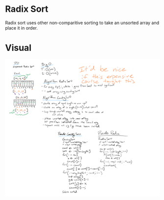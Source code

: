 ﻿# Radix Sort
Radix sort uses other non-comparitive sorting to take an unsorted array and place it in order. 

# Visual
![Whiteboard](https://github.com/cascadianrebel/data-structures-and-algorithms/blob/master/assets/RadixWhiteboard.PNG)

